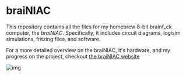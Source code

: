 # braiNIAC
This repository contains all the files for my homebrew 8-bit brainf_ck computer, the *braiNIAC*. Specifically, it includes circuit diagrams, logisim simulations, fritzing files, and software. 

For a more detailed overview on the braiNIAC, it's hardware, and my progress on the project, checkout 
[the braiNIAC website](https://hackaday.io/project/163991-brainiac)

![img](https://cdn.hackaday.io/images/resize/600x600/4228461550620010648.jpg)

